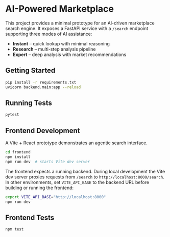 # AI-Powered Marketplace

This project provides a minimal prototype for an AI-driven marketplace search
engine. It exposes a FastAPI service with a `/search` endpoint supporting three
modes of AI assistance:

- **Instant** – quick lookup with minimal reasoning
- **Research** – multi-step analysis pipeline
- **Expert** – deep analysis with market recommendations

## Getting Started

```bash
pip install -r requirements.txt
uvicorn backend.main:app --reload
```

## Running Tests

```bash
pytest
```

## Frontend Development

A Vite + React prototype demonstrates an agentic search interface.

```bash
cd frontend
npm install
npm run dev  # starts Vite dev server
```

The frontend expects a running backend. During local development the Vite
dev server proxies requests from `/search` to `http://localhost:8000/search`.
In other environments, set `VITE_API_BASE` to the backend URL before building
or running the frontend:

```bash
export VITE_API_BASE="http://localhost:8000"
npm run dev
```

## Frontend Tests

```bash
npm test
```
